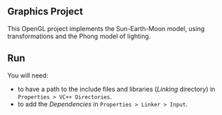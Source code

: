 ## Graphics Project

This OpenGL project implements the Sun-Earth-Moon model, using transformations and the Phong model of lighting.

## Run

You will need:
- to have a path to the include files and libraries (*Linking* directory) in `Properties > VC++ Directories`.
- to add the *Dependencies* in `Properties > Linker > Input`.
